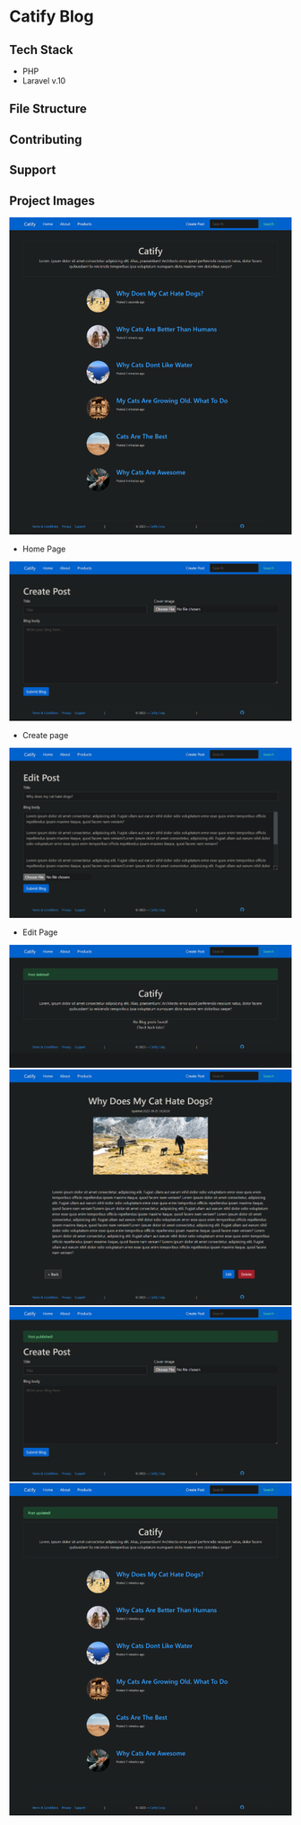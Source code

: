 # Catify Blog

## Tech Stack

-   PHP
-   Laravel v.10

## File Structure

## Contributing

## Support

## Project Images

<img src="readme_images/home.png" alt="Home Page">

-   Home Page

<img src="readme_images/create.png" alt="Home Page">

-   Create page

<img src="readme_images/edit.png" alt="Home Page">

-   Edit Page

<img src="readme_images/post deleted and no posts.png" alt="Home Page">

<img src="readme_images/post.png" alt="Home Page">

<img src="readme_images/publish.png" alt="Home Page">

<img src="readme_images/update.png" alt="Home Page">
